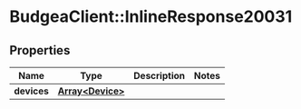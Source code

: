 # BudgeaClient::InlineResponse20031

## Properties
Name | Type | Description | Notes
------------ | ------------- | ------------- | -------------
**devices** | [**Array&lt;Device&gt;**](Device.md) |  | 


